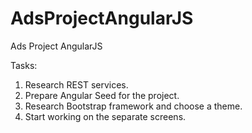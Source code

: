 AdsProjectAngularJS
===================

Ads Project AngularJS

Tasks:
1. Research REST services.
2. Prepare Angular Seed for the project.
3. Research Bootstrap framework and choose a theme.
4. Start working on the separate screens.
